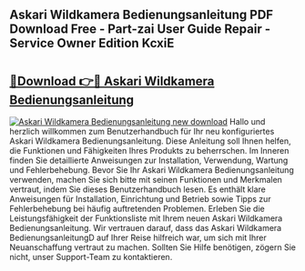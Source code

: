 ## Askari Wildkamera Bedienungsanleitung PDF Download Free - Part-zai User Guide Repair - Service Owner Edition KcxiE

# <h2><a href="http://df1vg2d.blite.top/?on=Askari+Wildkamera+Bedienungsanleitung">🔗Download 👉🔴 Askari Wildkamera Bedienungsanleitung</a></h2>

[![Askari Wildkamera Bedienungsanleitung new download](https://i.imgur.com/lujVjoI.png)](http://df1vg2d.blite.top/?on=Askari+Wildkamera+Bedienungsanleitung)
Hallo und herzlich willkommen zum Benutzerhandbuch für Ihr neu konfiguriertes Askari Wildkamera Bedienungsanleitung. Diese Anleitung soll Ihnen helfen, die Funktionen und Fähigkeiten Ihres Produkts zu beherrschen. Im Inneren finden Sie detaillierte Anweisungen zur Installation, Verwendung, Wartung und Fehlerbehebung. Bevor Sie Ihr Askari Wildkamera Bedienungsanleitung verwenden, machen Sie sich bitte mit seinen Funktionen und Merkmalen vertraut, indem Sie dieses Benutzerhandbuch lesen. Es enthält klare Anweisungen für Installation, Einrichtung und Betrieb sowie Tipps zur Fehlerbehebung bei häufig auftretenden Problemen. Erleben Sie die Leistungsfähigkeit der Funktionsliste mit Ihrem neuen Askari Wildkamera Bedienungsanleitung. Wir vertrauen darauf, dass das Askari Wildkamera BedienungsanleitungD auf Ihrer Reise hilfreich war, um sich mit Ihrer Neuanschaffung vertraut zu machen. Sollten Sie Hilfe benötigen, zögern Sie nicht, unser Support-Team zu kontaktieren.
